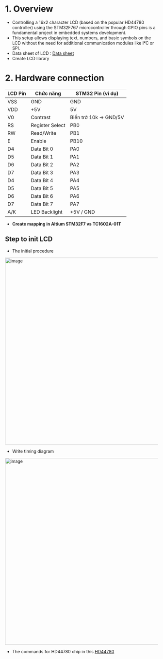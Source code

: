# 1. Overview 

- Controlling a 16x2 character LCD (based on the popular HD44780 controller) using the STM32F767 microcontroller through GPIO pins is a fundamental project in embedded systems development.
- This setup allows displaying text, numbers, and basic symbols on the LCD without the need for additional communication modules like I²C or SPI.
- Data sheet of LCD : [Data sheet](https://cdn-shop.adafruit.com/datasheets/TC1602A-01T.pdf)
- Create LCD  library 

# 2. Hardware connection
| LCD Pin | Chức năng       | STM32 Pin (ví dụ) |
|---------|-----------------|-------------------|
| VSS     | GND             | GND               |
| VDD     | +5V             | 5V                |
| V0      | Contrast        | Biến trở 10k → GND/5V |
| RS      | Register Select | PB0               |
| RW      | Read/Write      | PB1               |  
| E       | Enable          | PB10              |
| D4      | Data Bit 0      | PA0               |
| D5      | Data Bit 1      | PA1               |
| D6      | Data Bit 2      | PA2               |
| D7      | Data Bit 3      | PA3               |
| D4      | Data Bit 4      | PA4               |
| D5      | Data Bit 5      | PA5               |
| D6      | Data Bit 6      | PA6               |
| D7      | Data Bit 7      | PA7               |
| A/K     | LED Backlight   | +5V / GND         |

- **Create mapping in Altium STM32F7 vs TC1602A-01T**

## Step to init LCD 

- The initial procedure

<img width="632" height="616" alt="image" src="https://github.com/user-attachments/assets/b62e3bc9-d5f0-4ce8-9be6-c6dcb9acba9e" />


- Write timing diagram

<img width="632" height="616" alt="image" src="https://github.com/user-attachments/assets/0e40c226-f272-447a-92ed-021ff4e6122d" />


- The commands for HD44780 chip in this [HD44780](http://www.dinceraydin.com/lcd/commands.htm)
